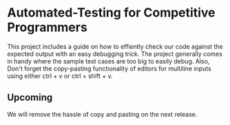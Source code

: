 # Automated-Testing for Competitive Programmers
This project includes a guide on how to effiently check our code against the expected output with an easy debugging trick. 
The project generally comes in handy where the sample test cases are too big to easily debug. Also, Don't forget the copy-pasting functionality of editors for multiline inputs using either ctrl + v or ctrl + shift  + v.
## Upcoming
We will remove the hassle of copy and pasting on the next release.
